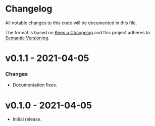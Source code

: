# Changelog

All notable changes to this crate will be documented in this file.

The format is based on [Keep a Changelog](http://keepachangelog.com/en/1.0.0/)
and this project adheres to [Semantic Versioning](https://semver.org/spec/v2.0.0.html).

# v0.1.1 - 2021-04-05
### Changes
- Documentation fixes.

# v0.1.0 - 2021-04-05

- Initial release.
